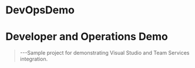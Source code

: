 # DevOpsDemo

Developer and Operations Demo
=============================

>---Sample project for demonstrating Visual Studio and Team Services integration.


